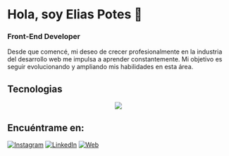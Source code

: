 # Hola, soy Elias Potes 👋

### Front-End Developer

Desde que comencé, mi deseo de crecer profesionalmente en la industria del desarrollo web me impulsa a aprender constantemente. Mi objetivo es seguir evolucionando y ampliando mis habilidades en esta área.

## Tecnologias 
<p align="center">
  <img src="https://skillicons.dev/icons?i=html,css,javascript,astro,vite,git" />
</p>

## Encuéntrame en:
[![Instagram](https://img.shields.io/badge/Instagram-@eliaspotes-E4405F?style=for-the-badge&logo=instagram&logoColor=white&labelColor=101010)](https://www.instagram.com/elias_potes/)
[![LinkedIn](https://img.shields.io/badge/LinkedIn-elias_potes-0077B5?style=for-the-badge&logo=linkedin&logoColor=white&labelColor=101010)](https://www.linkedin.com/in/elias-potes-646771224/)
[![Web](https://img.shields.io/badge/nombreweb-14a1f0?style=for-the-badge&logo=dev.to&logoColor=white&labelColor=101010)](https://urlweb)
